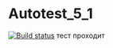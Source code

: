 # Autotest_5_1
[![Build status](https://ci.appveyor.com/api/projects/status/3xgfjoekdxyctfsd?svg=true)](https://ci.appveyor.com/project/OPCSenator/autotest-5-1)
тест проходит
